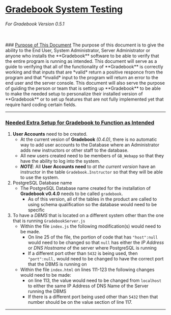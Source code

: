 <!--
GradebookSystemTesting.md

This file will contain all of the system testing documentation for all of the functionality that was added
by Team GEEKS (CS298-01 Spring 2019). When this document is ready to be part of a release it will be
converted to a PDF format and the name of both the pdf and a copy of the markdown file will be named
like this: "GradebookSystemTesting_version_0.5.1.md" in a subdirectory of the current one with the name of
the directory being the same as the release tag name. The markdown file will be kept as a copy of the PDF
incase changes need to be made to that version of the document so that new versions do not have to have
items removed to make a new copy for an older release.

Team GEEKS:
Bruno DaSilva
Cristain Fitzgerald
Elly Griffen
Kenneth Kozlowski


Version of Gradebook that this Documentation is current for: 0.5.1

Directory Location of Final Version of Md and PDF Documents: Not available yet

Version of this Document: 1.0

-->
# <u>Gradebook System Testing</u>  
###### For Gradebook Version 0.5.1
<!--Change version number for every new version of Gradebook that this document supports-->
<br>
### <u>Purpose of This Document</u>  
The purpose of this document is to give the ability to the End User, System Administrator, Server Administrator or anyone who installs the **Gradebook** software to be able to verify that the entire program is running as intended. This document will serve as a guide to verifying that all of the functionality of **Gradebook** is correctly working and that inputs that are *valid* return a positive responce from the program and that *invalid* input to the program will return an error to the end user and the server console.  
This document will also serve the purpose of guiding the person or team that is setting up **Gradebook** to be able to make the needed setup to personalize their installed version of **Gradebook** or to set up features that are not fully implemented yet that require hard coding certain fields.  

***
### <u>Needed Extra Setup for Gradebook to Function as Intended</u>
<!--This section will need more work done to it.-->
1. **User Accounts** need to be created.
    - At the current vesion of **Gradebook** *(0.4.0)*, there is no automatic way to add user accounts to the Database where an Administrator adds new instructors or other staff to the database.
    - All new users created need to be members of `GB_Webapp` so that they have the ability to log into the system.
    - ***NOTE***: All **User Accounts need** to *at the current version* have an instructor in the table `Gradebook.Instructor` so that they will be able to use the system.
2. PostgreSQL Database name
    - The PostgreSQL Database name created for the installation of **Gradebook v0.4.0** needs to be called `gradebook`.
        - As of this version, all of the tables in the product are called to using schema qualification so the database would need to be specific
3. To have a *DBMS* that is located on a different system other than the one that is running `GradebookServer.js`
    - Within the file `index.js` the following modification(s) would need to be made.
        - On line 25 of the file, the portion of code that has `"host":null` would need to be changed so that `null` has either the *IP Address* or *DNS Hostname* of the server where PostgreSQL is running
        - If a different port other than `5432` is being used, then `"port":null,` would need to be changed to have the correct port that the DBMS is running on
    - Within the file `index.html` on lines 111-123 the following changes would need to be made:
        - on line 113, the value would need to be changed from `localhost` to either the same IP Address of DNS Name of the Server running the DBMS
        - If there is a different port being used other than `5432` then that number should be on the value section of line 117.
***
